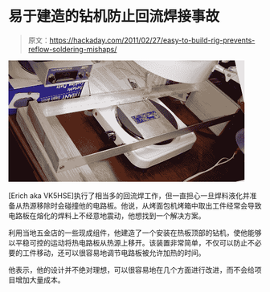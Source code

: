 # 易于建造的钻机防止回流焊接事故

> 原文：<https://hackaday.com/2011/02/27/easy-to-build-rig-prevents-reflow-soldering-mishaps/>

![reflow_soldering_rig](img/c540569f054d903d2b1ca2e7cb258010.png "reflow_soldering_rig")

[Erich aka VK5HSE]执行了相当多的回流焊工作，但一直担心一旦焊料液化并准备从热源移除时会碰撞他的电路板。他说，从烤面包机烤箱中取出工件经常会导致电路板在熔化的焊料上不经意地震动，他想找到一个解决方案。

利用当地五金店的一些现成组件，他建造了一个安装在热板顶部的钻机，使他能够以平稳可控的运动将热电路板从热源上移开。该装置非常简单，不仅可以防止不必要的工件移动，还可以很容易地调节电路板被允许加热的时间。

他表示，他的设计并不绝对理想，可以很容易地在几个方面进行改进，而不会给项目增加大量成本。